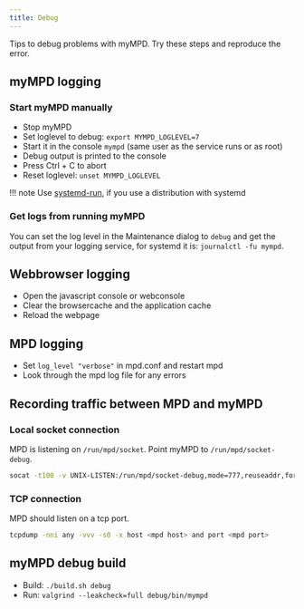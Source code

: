 ```yaml
---
title: Debug
---
```


Tips to debug problems with myMPD. Try these steps and reproduce the error.

## myMPD logging

### Start myMPD manually

- Stop myMPD
- Set loglevel to debug: `export MYMPD_LOGLEVEL=7`
- Start it in the console `mympd` (same user as the service runs or as root)
- Debug output is printed to the console
- Press Ctrl + C to abort
- Reset loglevel: `unset MYMPD_LOGLEVEL`

!!! note
    Use [systemd-run](030-running.md#manual-startup), if you use a distribution with systemd

### Get logs from running myMPD

You can set the log level in the Maintenance dialog to `debug` and get the output from your logging service, for systemd it is: `journalctl -fu mympd`.

## Webbrowser logging

- Open the javascript console or webconsole
- Clear the browsercache and the application cache
- Reload the webpage

## MPD logging

- Set `log_level "verbose"` in mpd.conf and restart mpd
- Look through the mpd log file for any errors

## Recording traffic between MPD and myMPD

### Local socket connection

MPD is listening on `/run/mpd/socket`. Point myMPD to `/run/mpd/socket-debug`.

```sh
socat -t100 -v UNIX-LISTEN:/run/mpd/socket-debug,mode=777,reuseaddr,fork UNIX-CONNECT:/run/mpd/socket
```

### TCP connection

MPD should listen on a tcp port.

```sh
tcpdump -nni any -vvv -s0 -x host <mpd host> and port <mpd port>
```

## myMPD debug build

- Build: `./build.sh debug`
- Run: `valgrind --leakcheck=full debug/bin/mympd`
